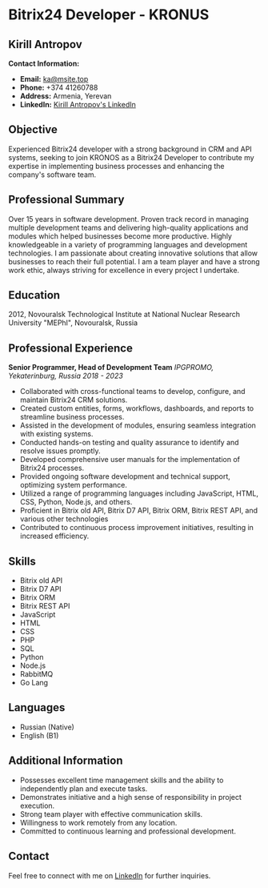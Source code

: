 # Bitrix24 Developer - KRONUS

## Kirill Antropov
**Contact Information:**
- **Email:** [ka@msite.top](mailto:ka@msite.top)
- **Phone:** +374 41260788
- **Address:** Armenia, Yerevan
- **LinkedIn:** [Kirill Antropov's LinkedIn](https://www.linkedin.com/in/kirill-antropov/)

## Objective
Experienced Bitrix24 developer with a strong background in CRM and API systems, seeking to join KRONOS as a Bitrix24 Developer to contribute my expertise in implementing business processes and enhancing the company's software team.

## Professional Summary
Over 15 years in software development. Proven track record in managing multiple development teams and delivering high-quality applications and modules which helped businesses become more productive. Highly knowledgeable in a variety of programming languages and development technologies. I am passionate about creating innovative solutions that allow businesses to reach their full potential. I am a team player and have a strong work ethic, always striving for excellence in every project I undertake.

## Education
2012, Novouralsk Technological Institute at National Nuclear Research University "MEPhI", Novouralsk, Russia

## Professional Experience
**Senior Programmer, Head of Development Team**
*IPGPROMO, Yekaterinburg, Russia*
*2018 - 2023*

- Collaborated with cross-functional teams to develop, configure, and maintain Bitrix24 CRM solutions.
- Created custom entities, forms, workflows, dashboards, and reports to streamline business processes.
- Assisted in the development of modules, ensuring seamless integration with existing systems.
- Conducted hands-on testing and quality assurance to identify and resolve issues promptly.
- Developed comprehensive user manuals for the implementation of Bitrix24 processes.
- Provided ongoing software development and technical support, optimizing system performance.
- Utilized a range of programming languages including JavaScript, HTML, CSS, Python, Node.js, and others.
- Proficient in Bitrix old API, Bitrix D7 API, Bitrix ORM, Bitrix REST API, and various other technologies
- Contributed to continuous process improvement initiatives, resulting in increased efficiency.

## Skills
- Bitrix old API
- Bitrix D7 API
- Bitrix ORM
- Bitrix REST API
- JavaScript
- HTML
- CSS
- PHP
- SQL
- Python
- Node.js
- RabbitMQ
- Go Lang

## Languages
- Russian (Native)
- English (B1)

## Additional Information
- Possesses excellent time management skills and the ability to independently plan and execute tasks.
- Demonstrates initiative and a high sense of responsibility in project execution.
- Strong team player with effective communication skills.
- Willingness to work remotely from any location.
- Committed to continuous learning and professional development.

## Contact
Feel free to connect with me on [LinkedIn](https://www.linkedin.com/in/kirill-antropov/) for further inquiries.
